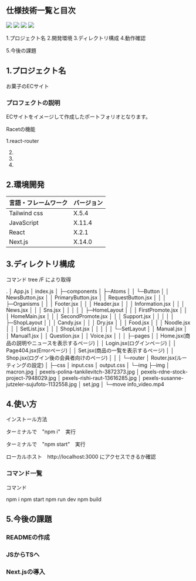 ## 仕様技術一覧と目次

<img src="https://img.shields.io/badge/-Tailwind.css-{#61DAFB}.svg?logo=next.js&style={https://camo.qiitausercontent.com/a0136d9306acf9f316956fa391f9aa514b14727a/68747470733a2f2f696d672e736869656c64732e696f2f62616467652f2d4a6176615363726970742d3030303030302e7376673f7374796c653d666f722d7468652d6261646765266c6f676f3d4a617661536372697074266c6f676f436f6c6f723d463744463145}&logoColor={#61DAFB}"> <img src="https://img.shields.io/badge/-JavaScript-{#F7DF1E}.svg?logo=next.js&style={https://camo.qiitausercontent.com/a0136d9306acf9f316956fa391f9aa514b14727a/68747470733a2f2f696d672e736869656c64732e696f2f62616467652f2d4a6176615363726970742d3030303030302e7376673f7374796c653d666f722d7468652d6261646765266c6f676f3d4a617661536372697074266c6f676f436f6c6f723d463744463145}&logoColor={#F7DF1E}"> <img src="https://img.shields.io/badge/-React-{#61DAFB}.svg?logo=next.js&style={https://camo.qiitausercontent.com/a0136d9306acf9f316956fa391f9aa514b14727a/68747470733a2f2f696d672e736869656c64732e696f2f62616467652f2d4a6176615363726970742d3030303030302e7376673f7374796c653d666f722d7468652d6261646765266c6f676f3d4a617661536372697074266c6f676f436f6c6f723d463744463145}&logoColor={#61DAFB}"> <img src="https://img.shields.io/badge/-Next.js-{#61DAFB}.svg?logo=next.js&style={https://camo.qiitausercontent.com/a0136d9306acf9f316956fa391f9aa514b14727a/68747470733a2f2f696d672e736869656c64732e696f2f62616467652f2d4a6176615363726970742d3030303030302e7376673f7374796c653d666f722d7468652d6261646765266c6f676f3d4a617661536372697074266c6f676f436f6c6f723d463744463145}&logoColor={#61DAFB}">

1.プロジェクト名
2.開発環境
3.ディレクトリ構成
4.動作確認

5.今後の課題

## 1.プロジェクト名

 お菓子のECサイト

### プロフェクトの説明

 ECサイトをイメージして作成したポートフォリオとなります。

 Racetの機能
 
 1.react-router
 
 2.
 
 3.
 
 4.

## 2.環境開発

<!-- 言語、フレームワーク、ミドルウェア、インフラの一覧とバージョンを記載 -->

| 言語・フレームワーク  | バージョン |
| --------------------- | ---------- |
| Tailwind css          | X.5.4      |
| JavaScript            | X.11.4     |
| React                 | X.2.1      |
| Next.js               | X.14.0     |

## 3.ディレクトリ構成

コマンド tree /F により取得

.
│  App.js
│  index.js
│
├─components
│  ├─Atoms
│  │  └─Button
│  │          NewsButton.jsx
│  │          PrimaryButton.jsx
│  │          RequestButton.jsx
│  │
│  ├─Organisms
│  │  │  Footer.jsx
│  │  │  Header.jsx
│  │  │  Information.jsx
│  │  │  News.jsx
│  │  │  Sns.jsx
│  │  │
│  │  ├─HomeLayout
│  │  │      FirstPromote.jsx
│  │  │      HomeMain.jsx
│  │  │      SecondPromote.jsx
│  │  │      Support.jsx
│  │  │
│  │  ├─ShopLayout
│  │  │      Candy.jsx
│  │  │      Dry.jsx
│  │  │      Food.jsx
│  │  │      Noodle.jsx
│  │  │      SetList.jsx
│  │  │      ShopList.jsx
│  │  │
│  │  └─SetLayout
│  │          Manual.jsx
│  │          Manual1.jsx
│  │          Question.jsx
│  │          Voice.jsx
│  │
│  ├─pages
│  │      Home.jsx(商品の説明やニュースを表示するページ)
│  │      Login.jsx(ログインページ)
│  │      Page404.jsx(Errorページ)
│  │      Set.jsx(商品の一覧を表示するページ)
│  │      Shop.jsx(ログイン後の会員者向けのページ)
│  │
│  └─router
│          Router.jsx(ルーティングの設定)
│
├─css
│      input.css
│      output.css
│
└─img
    ├─img
    │      macron.jpg
    │      pexels-polina-tankilevitch-3872373.jpg
    │      pexels-rdne-stock-project-7948029.jpg
    │      pexels-rishi-raut-13616285.jpg
    │      pexels-susanne-jutzeler-sujufoto-1132558.jpg
    │      set.jpg
    │
    └─move
            info_video.mp4

## 4.使い方

インストール方法

ターミナルで　"npm i"　実行

ターミナルで　"npm start"　実行

ローカルホスト　http://localhost:3000 にアクセスできるか確認

### コマンド一覧

コマンド

npm i
npm start
npm run dev
npm build

## 5.今後の課題

### READMEの作成

### JSからTSへ

### Next.jsの導入
